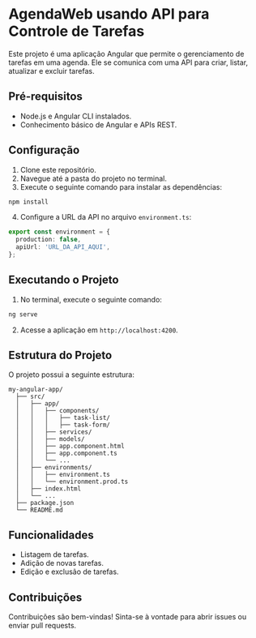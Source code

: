 # AgendaWeb usando API para Controle de Tarefas

Este projeto é uma aplicação Angular que permite o gerenciamento de tarefas em uma agenda. Ele se comunica com uma API para criar, listar, atualizar e excluir tarefas.

## Pré-requisitos

- Node.js e Angular CLI instalados.
- Conhecimento básico de Angular e APIs REST.

## Configuração

1. Clone este repositório.
2. Navegue até a pasta do projeto no terminal.
3. Execute o seguinte comando para instalar as dependências:

```bash
npm install
```

4. Configure a URL da API no arquivo `environment.ts`:

```typescript
export const environment = {
  production: false,
  apiUrl: 'URL_DA_API_AQUI',
};
```

## Executando o Projeto

1. No terminal, execute o seguinte comando:

```bash
ng serve
```

2. Acesse a aplicação em `http://localhost:4200`.

## Estrutura do Projeto

O projeto possui a seguinte estrutura:

```
my-angular-app/
  ├── src/
  │   ├── app/
  │   │   ├── components/
  │   │   │   ├── task-list/
  │   │   │   ├── task-form/
  │   │   ├── services/
  │   │   ├── models/
  │   │   ├── app.component.html
  │   │   ├── app.component.ts
  │   │   └── ...
  │   ├── environments/
  │   │   ├── environment.ts
  │   │   └── environment.prod.ts
  │   ├── index.html
  │   └── ...
  ├── package.json
  └── README.md
```

## Funcionalidades

- Listagem de tarefas.
- Adição de novas tarefas.
- Edição e exclusão de tarefas.

## Contribuições

Contribuições são bem-vindas! Sinta-se à vontade para abrir issues ou enviar pull requests.



